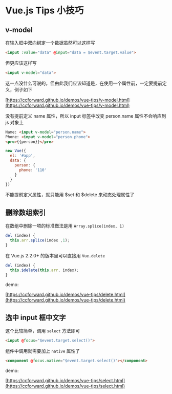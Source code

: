 # Vue.js Tips 小技巧

## v-model

在输入框中双向绑定一个数据虽然可以这样写

```html
<input :value="data" @input="data = $event.target.value">
```

但更应该这样写

```html
<input v-model="data">
```

这一点没什么可说的，但由此我们应该知道是，在使用一个属性前，一定要提前定义，例子如下

[https://ccforward.github.io/demos/vue-tips/v-model.html](https://ccforward.github.io/demos/vue-tips/v-model.html)

没有提前定义 name 属性，所以 input 标签中改变 person.name 属性不会响应到 js 对象上

```html
Name: <input v-model="person.name">
Phone: <input v-model="person.phone">
<pre>{{person}}</pre>
```

```js
new Vue({
  el: '#app',
  data: {
    person: {
      phone: '110'
    }
  }
})
```

不能提前定义属性，就只能用 $set 和 $delete 来动态处理属性了

## 删除数组索引

在数组中删除一项的标准做法是用 `Array.splice(index, 1)`

```js
del (index) {
  this.arr.splice(index ,1);
}
```

在 Vue.js 2.2.0+ 的版本里可以直接用 `Vue.delete`

```js
del (index) {
  this.$delete(this.arr, index);
}
```

demo:

[https://ccforward.github.io/demos/vue-tips/delete.html](https://ccforward.github.io/demos/vue-tips/delete.html)

## 选中 input 框中文字

这个比较简单，调用 `select` 方法即可

```html
<input @focus="$event.target.select()">
```
组件中调用就需要加上 `native` 属性了

```html
<component @focus.native="$event.target.select()"></component>
```

demo:

[https://ccforward.github.io/demos/vue-tips/select.html](https://ccforward.github.io/demos/vue-tips/select.html)


















